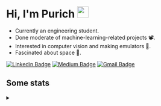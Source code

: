 <h1 align="left">Hi, I'm Purich
<img src="https://media.giphy.com/media/hvRJCLFzcasrR4ia7z/giphy.gif" width="30px"/></h1>

* Currently an engineering student.
* Done moderate of machine-learning-related projects :film_projector:.
* Interested in computer vision and making emulators :space_invader:.
* Fascinated about space :milky_way:.

[![Linkedin Badge](https://img.shields.io/badge/-Purich-blue?style=flat-square&logo=Linkedin&logoColor=white&link=https://www.linkedin.com/in/purich-siritip-16b3b3255/)](https://www.linkedin.com/in/purich-siritip-16b3b3255) [![Medium Badge](https://img.shields.io/badge/-@purich-gray?style=flat-square&labelColor=000000&logo=Medium&link=https://medium.com/@phuritsiritip)](https://medium.com/@phuritsiritip)
[![Gmail Badge](https://img.shields.io/badge/-mark.phurit@gmail.com-c14438?style=flat-square&logo=Gmail&logoColor=white&link=mailto:mark.phurit@gmail.com)](mailto:mark.phurit@gmail.com)

## Some stats

<details>
  <summary></summary>
  
  <!--START_SECTION:waka-->
**I'm an Early 🐤** 

```text
🌞 Morning                668 commits         █████████░░░░░░░░░░░░░░░░   35.99 % 
🌆 Daytime                571 commits         ████████░░░░░░░░░░░░░░░░░   30.77 % 
🌃 Evening                543 commits         ███████░░░░░░░░░░░░░░░░░░   29.26 % 
🌙 Night                  74 commits          █░░░░░░░░░░░░░░░░░░░░░░░░   03.99 % 
```


📊 **This Week I Spent My Time On** 

```text
💬 Programming Languages: 
CSS                      2 hrs 1 min         ██████████░░░░░░░░░░░░░░░   38.47 % 
HTML                     1 hr 35 mins        ████████░░░░░░░░░░░░░░░░░   30.11 % 
JavaScript               58 mins             █████░░░░░░░░░░░░░░░░░░░░   18.44 % 
Java                     24 mins             ██░░░░░░░░░░░░░░░░░░░░░░░   07.74 % 
Text                     12 mins             █░░░░░░░░░░░░░░░░░░░░░░░░   03.80 % 

🐱‍💻 Projects: 
AdvComProject            3 hrs 32 mins       █████████████████░░░░░░░░   67.16 % 
task1                    1 hr                █████░░░░░░░░░░░░░░░░░░░░   19.28 % 
Bubble animation         20 mins             ██░░░░░░░░░░░░░░░░░░░░░░░   06.37 % 
Weather Animation        14 mins             █░░░░░░░░░░░░░░░░░░░░░░░░   04.53 % 
JSFlow                   5 mins              ░░░░░░░░░░░░░░░░░░░░░░░░░   01.66 % 
```


<!--END_SECTION:waka-->

  <!--START_SECTION:waka-simple-->

```text
From: 19 January 2023 - To: 10 December 2023

Total Time: 148 hrs 20 mins

Python         112 hrs 41 mins ███████████████████░░░░░░   75.97 %
Java           14 hrs 43 mins  ██▒░░░░░░░░░░░░░░░░░░░░░░   09.93 %
GDScript3      4 hrs 25 mins   ▓░░░░░░░░░░░░░░░░░░░░░░░░   02.99 %
HTML           2 hrs 38 mins   ▒░░░░░░░░░░░░░░░░░░░░░░░░   01.78 %
CSS            2 hrs 29 mins   ▒░░░░░░░░░░░░░░░░░░░░░░░░   01.68 %
C++            1 hr 42 mins    ▒░░░░░░░░░░░░░░░░░░░░░░░░   01.15 %
```

<!--END_SECTION:waka-simple-->

  <!--![Anurag's GitHub stats](https://github-readme-stats.vercel.app/api?username=vikimark&show_icons=true&theme=gruvbox_light)-->
  
</details>

<!--
**vikimark/vikimark** is a ✨ _special_ ✨ repository because its `README.md` (this file) appears on your GitHub profile.

Here are some ideas to get you started:

- 🔭 I’m currently working on ...
- 🌱 I’m currently learning ...
- 👯 I’m looking to collaborate on ...
- 🤔 I’m looking for help with ...
- 💬 Ask me about ...
- 📫 How to reach me: ...
- 😄 Pronouns: ...
- ⚡ Fun fact: ...
-->

